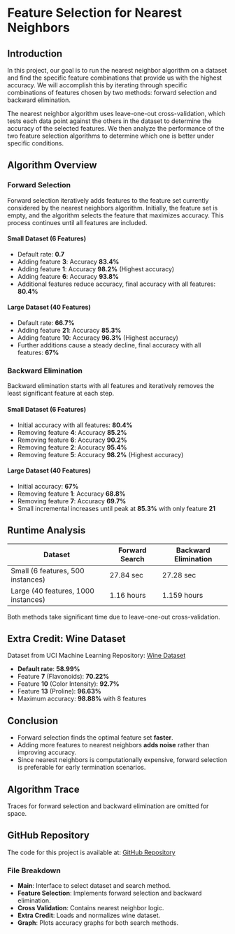 # Feature Selection for Nearest Neighbors

## Introduction
In this project, our goal is to run the nearest neighbor algorithm on a dataset and find the specific feature combinations that provide us with the highest accuracy. We will accomplish this by iterating through specific combinations of features chosen by two methods: forward selection and backward elimination. 

The nearest neighbor algorithm uses leave-one-out cross-validation, which tests each data point against the others in the dataset to determine the accuracy of the selected features. We then analyze the performance of the two feature selection algorithms to determine which one is better under specific conditions.

## Algorithm Overview
### Forward Selection
Forward selection iteratively adds features to the feature set currently considered by the nearest neighbors algorithm. Initially, the feature set is empty, and the algorithm selects the feature that maximizes accuracy. This process continues until all features are included.

#### Small Dataset (6 Features)
- Default rate: **0.7**
- Adding feature **3**: Accuracy **83.4%**
- Adding feature **1**: Accuracy **98.2%** (Highest accuracy)
- Adding feature **6**: Accuracy **93.8%**
- Additional features reduce accuracy, final accuracy with all features: **80.4%**

#### Large Dataset (40 Features)
- Default rate: **66.7%**
- Adding feature **21**: Accuracy **85.3%**
- Adding feature **10**: Accuracy **96.3%** (Highest accuracy)
- Further additions cause a steady decline, final accuracy with all features: **67%**

### Backward Elimination
Backward elimination starts with all features and iteratively removes the least significant feature at each step.

#### Small Dataset (6 Features)
- Initial accuracy with all features: **80.4%**
- Removing feature **4**: Accuracy **85.2%**
- Removing feature **6**: Accuracy **90.2%**
- Removing feature **2**: Accuracy **95.4%**
- Removing feature **5**: Accuracy **98.2%** (Highest accuracy)

#### Large Dataset (40 Features)
- Initial accuracy: **67%**
- Removing feature **1**: Accuracy **68.8%**
- Removing feature **7**: Accuracy **69.7%**
- Small incremental increases until peak at **85.3%** with only feature **21**

## Runtime Analysis
| Dataset | Forward Search | Backward Elimination |
|---------|---------------|----------------------|
| Small (6 features, 500 instances) | 27.84 sec | 27.28 sec |
| Large (40 features, 1000 instances) | 1.16 hours | 1.159 hours |

Both methods take significant time due to leave-one-out cross-validation.

## Extra Credit: Wine Dataset
Dataset from UCI Machine Learning Repository: [Wine Dataset](https://archive.ics.uci.edu/dataset/109/wine)

- **Default rate**: **58.99%**
- Feature **7** (Flavonoids): **70.22%**
- Feature **10** (Color Intensity): **92.7%**
- Feature **13** (Proline): **96.63%**
- Maximum accuracy: **98.88%** with 8 features

## Conclusion
- Forward selection finds the optimal feature set **faster**.
- Adding more features to nearest neighbors **adds noise** rather than improving accuracy.
- Since nearest neighbors is computationally expensive, forward selection is preferable for early termination scenarios.

## Algorithm Trace
Traces for forward selection and backward elimination are omitted for space.

## GitHub Repository
The code for this project is available at: [GitHub Repository](https://github.com/KushMomaya/CS170_Project2_kmoma001-main)

### File Breakdown
- **Main**: Interface to select dataset and search method.
- **Feature Selection**: Implements forward selection and backward elimination.
- **Cross Validation**: Contains nearest neighbor logic.
- **Extra Credit**: Loads and normalizes wine dataset.
- **Graph**: Plots accuracy graphs for both search methods.

